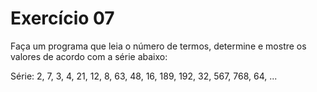 # Exercício 07

Faça um programa que leia o número de termos, determine e mostre os valores de acordo com a série abaixo: 

Série: 2, 7, 3, 4, 21, 12, 8, 63, 48, 16, 189, 192, 32, 567, 768, 64, ... 